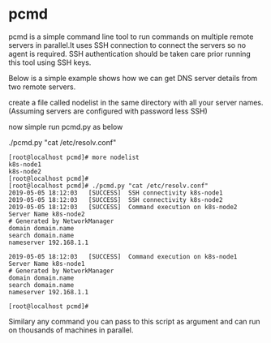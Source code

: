 # pcmd
pcmd is a simple command line tool to run commands on multiple remote servers in parallel.It uses SSH connection to connect the servers so no agent is required. SSH authentication should be taken care prior running this tool using SSH keys.

Below is a simple example shows how we can get DNS server details from two remote servers.

create a file called nodelist in the same directory with all your server names. (Assuming servers are configured with password less SSH)

now simple run pcmd.py as below

./pcmd.py "cat /etc/resolv.conf"

```
[root@localhost pcmd]# more nodelist 
k8s-node1
k8s-node2
[root@localhost pcmd]# 
[root@localhost pcmd]# ./pcmd.py "cat /etc/resolv.conf"
2019-05-05 18:12:03   [SUCCESS]  SSH connectivity k8s-node1
2019-05-05 18:12:03   [SUCCESS]  SSH connectivity k8s-node2
2019-05-05 18:12:03   [SUCCESS]  Command execution on k8s-node2
Server Name k8s-node2
# Generated by NetworkManager
domain domain.name
search domain.name
nameserver 192.168.1.1

2019-05-05 18:12:03   [SUCCESS]  Command execution on k8s-node1
Server Name k8s-node1
# Generated by NetworkManager
domain domain.name
search domain.name
nameserver 192.168.1.1

[root@localhost pcmd]# 
```
Similary any command you can pass to this script as argument and can run on thousands of machines in parallel.


